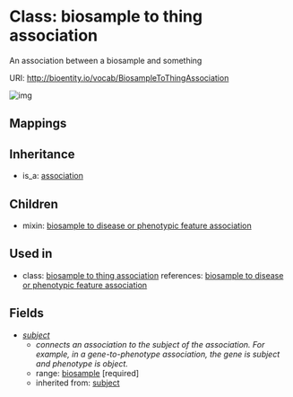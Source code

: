 # Class: biosample to thing association


An association between a biosample and something

URI: http://bioentity.io/vocab/BiosampleToThingAssociation

![img](http://yuml.me/diagram/nofunky/class/\[Association]^-\[BiosampleToThingAssociation],%20\[BiosampleToThingAssociation]-%20subject>\[Biosample],%20)
## Mappings

## Inheritance

 *  is_a: [association](Association.md)
## Children

 *  mixin: [biosample to disease or phenotypic feature association](BiosampleToDiseaseOrPhenotypicFeatureAssociation.md)
## Used in

 *  class: [biosample to thing association](BiosampleToThingAssociation.md) references: [biosample to disease or phenotypic feature association](BiosampleToDiseaseOrPhenotypicFeatureAssociation.md)
## Fields

 * _[subject](subject.md)_
    * _connects an association to the subject of the association. For example, in a gene-to-phenotype association, the gene is subject and phenotype is object._
    * range: [biosample](Biosample.md) [required]
    * inherited from: [subject](subject.md)
